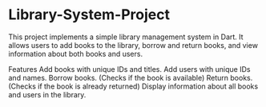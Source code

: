 # Library-System-Project

This project implements a simple library management system in Dart. It allows users to add books to the library, borrow and return books, and view information about both books and users.

Features
Add books with unique IDs and titles.
Add users with unique IDs and names.
Borrow books. (Checks if the book is available)
Return books. (Checks if the book is already returned)
Display information about all books and users in the library.